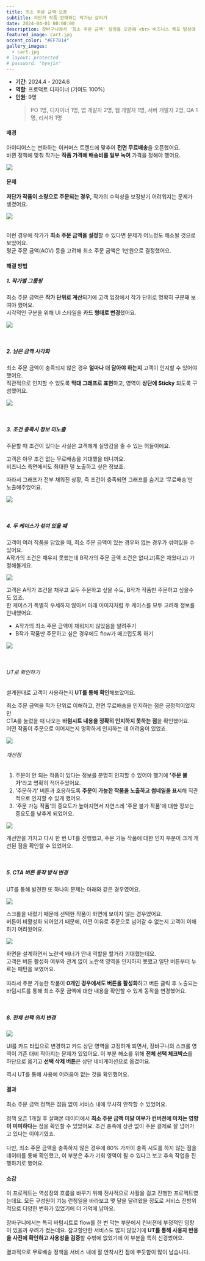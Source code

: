 ```yaml
---
title: 최소 주문 금액 오픈
subtitle: 저단가 작품 판매하는 작가님 살리기
date: 2024-04-01 00:00:00
description: 장바구니에서 '최소 주문 금액' 설정을 오픈해 <br> 비즈니스 목표 달성에 기여한 프로젝트예요.
featured_image: cart.jpg
accent_color: "#EF7014"
gallery_images:
  - cart.jpg
# layout: protected
# password: "hyejin"
---
```


<!-- TOC -->


- **기간**: 2024.4 - 2024.6
- **역할**: 프로덕트 디자이너 (기여도 100%)
- **인원**: 9명
  > PO 1명, 디자이너 1명, 앱 개발자 2명, 웹 개발자 1명, 서버 개발자 2명, QA 1명, 리서처 1명

#### 배경


아이디어스는 변화하는 이커머스 트렌드에 맞추어 <b>전면 무료배송</b>을 오픈했어요.
<br>
바뀐 정책에 맞춰 작가는 <b>작품 가격에 배송비를 일부 녹여</b> 가격을 정해야 했어요.

![](/images/projects/12_cart/01.jpg)


#### 문제

<b>저단가 작품이 소량으로 주문되는 경우,</b> 작가의 수익성을 보장받기 어려워지는 문제가 생겼어요.

![](/images/projects/12_cart/02.jpg)

<br>
이런 경우에 작가가 <b>최소 주문 금액을 설정</b>할 수 있다면 문제가 어느정도 해소될 것으로 보았어요.
<br> 
평균 주문 금액(AOV) 등을 고려해 최소 주문 금액은 1만원으로 결정했어요.
<!-- 왜 1만원이었는지 이유 기술하면 좋을 듯 -->


<!-- #### 리서치 넣을 내용이 있나.. -->

<!-- 목표하는 바를 넣어줘도 좋을듯?! 컨버전에 부정적인 영향이 없도록한다.. 등 -->

<br>

#### 해결 방법

##### 1. 작가별 그룹핑

최소 주문 금액은 <b>작가 단위로 계산</b>되기에 고객 입장에서 작가 단위로 명확히 구분돼 보여야 했어요. <br>시각적인 구분을 위해 UI 스타일을 <b>카드 형태로 변경</b>했어요.

![](/images/projects/12_cart/03.jpg)

<br>

##### 2. 남은 금액 시각화

최소 주문 금액이 충족되지 않은 경우 <b>얼마나 더 담아야 하는지</b> 고객이 인지할 수 있어야 했어요. <br>직관적으로 인지할 수 있도록 <b>막대 그래프로 표현</b>하고, 영역이 <b>상단에 Sticky</b> 되도록 구성했어요.

![](/images/projects/12_cart/04.gif)

<br>

##### 3. 조건 충족시 정보 미노출

주문할 때 조건이 있다는 사실은 고객에게 실망감을 줄 수 있는 허들이에요.

고객은 아무 조건 없는 무료배송을 기대했을 테니까요. <br> 비즈니스 측면에서도 최대한 덜 노출하고 싶은 정보죠. 

따라서 그래프가 전부 채워진 상황, 즉 조건이 충족되면 그래프를 숨기고 ‘무료배송’만 노출해주었어요.

![](/images/projects/12_cart/05.jpg)



<br>

##### 4. 두 케이스가 섞여 있을 때

고객이 여러 작품을 담았을 때, 최소 주문 금액이 있는 경우와 없는 경우가 섞여있을 수 있어요. <br>
A작가의 조건은 채우지 못했는데 B작가의 주문 금액 조건은 없다고(혹은 채웠다고) 가정해볼게요.

![](/images/projects/12_cart/06.jpg)

고객은 A작가 조건을 채우고 모두 주문하고 싶을 수도, B작가 작품만 주문하고 싶을수도 있죠. <br>
한 케이스가 특별히 우세하지 않아서 아래 이미지처럼 두 케이스를 모두 고려해 정보를 안내했어요.

- A작가의 최소 주문 금액이 채워지지 않았음을 알려주기
- B작가 작품만 주문하고 싶은 경우에도 flow가 매끄럽도록 하기

![](/images/projects/12_cart/07.jpg)

<br>

###### UT로 확인하기

설계한대로 고객이 사용하는지 <b>UT를 통해 확인</b>해보았어요.<br>

최소 주문 금액을 작가 단위로 이해하고, 전면 무료배송을 인지하는 점은 긍정적이었지만 <br>
CTA를 눌렀을 때 나오는 <b>바텀시트 내용을 정확히 인지하지 못하는 점</b>을 확인했어요.
<br>
어떤 작품이 주문으로 이어지는지 명확하게 인지하는 데 어려움이 있었죠.
<br>

![](/images/projects/12_cart/08.jpg)

###### 개선점

1. 주문이 안 되는 작품이 있다는 정보를 분명히 인지할 수 있어야 했기에 <b>'주문 불가'</b>라고 명확히 적어주었어요.
2. '주문하기' 버튼과 호응하도록 <b>주문이 가능한 작품을 노출하고 썸네일을 표시</b>해 직관적으로 인지할 수 있게 했어요.
3. '주문 가능 작품'의 중요도가 높아지면서 자연스레 '주문 불가 작품'에 대한 정보는  중요도를 낮추게 되었어요.


![](/images/projects/12_cart/09.jpg)


개선안을 가지고 다시 한 번 UT를 진행했고, 주문 가능 작품에 대한 인지 부분이 크게 개선된 점을 확인할 수 있었어요.

<br>

##### 5. CTA 버튼 동작 방식 변경
UT를 통해 발견한 또 하나의 문제는 아래와 같은 경우였어요.

![](/images/projects/12_cart/10.jpg)

스크롤을 내렸기 때문에 선택한 작품이 화면에 보이지 않는 경우였어요.<br>
버튼이 비활성화 되어있기 때문에, 어떤 이유로 주문으로 넘어갈 수 없는지 고객이 이해하기 어려웠어요. <br>

![](/images/projects/12_cart/11.jpg)

화면을 설계하면서 노란색 배너가 안내 역할을 할거라 기대했는데요.<br>
고객은 버튼 활성화 여부와 관계 없이 노란색 영역을 인지하지 못했고 일단 버튼부터 누르는 패턴을 보였어요. <br>
<br>
따라서 주문 가능한 작품이 <b>0개인 경우에서도 버튼을 활성화</b>하고 버튼 클릭 후 노출되는 바텀시트를 통해 최소 주문 금액에 대한 내용을 확인할 수 있게 동작을 변경했어요.

<br>

##### 6. 전체 선택 위치 변경

![](/images/projects/12_cart/12.jpg)

UI를 카드 타입으로 변경하고 카드 상단 영역을 고정하게 되면서, 장바구니의 스크롤 영역이 기존 대비 작아지는 문제가 있었어요. 이 부분 해소를 위해 <b>전체 선택 체크박스</b>를 하단으로 옮기고 <b>선택 삭제 버튼</b>은 상단 네비게이션으로 옮겼어요.

역시 UT를 통해 사용에 어려움이 없는 것을 확인했어요.


#### 결과

최소 주문 금액 정책은 잡음 없이 서비스 내에 무사히 안착할 수 있었어요.
<br><br>
정책 오픈 1개월 후 살펴본 데이터에서 <b>최소 주문 금액 미달 여부가 컨버전에 미치는 영향이 미미하다</b>는 점을 확인할 수 있었어요. 조건 충족에 상관 없이 주문 결제로 잘 넘어가고 있다는 이야기였죠.
<br><br>
다만, 최소 주문 금액을 충족하지 않은 경우에 80% 가까이 충족 시도를 하지 않는 점을 데이터를 통해 확인했고, 이 부분은 추가 기회 영역이 될 수 있다고 보고 후속 작업을 진행하기로 했어요.

#### 소감

이 프로젝트는 역성장의 흐름을 바꾸기 위해 전사적으로 사활을 걸고 진행한 프로젝트였는데요. 모든 구성원이 기능 런칭일을 바라보고 몇 달을 달려왔을 정도로 서비스 전방위적으로 다양한 변화가 있었기에 더 기억에 남아요.
<br>
<br>
장바구니에서는 특히 바텀시트로 flow를 한 번 막는 부분에서 컨버젼에 부정적인 영향이 있을까 우려가 컸는데요. 참고할만한 서비스도 많지 않았기에 <b>UT를 통해 사용자 반응을 사전에 확인하고 사용성을 검증</b>할 수밖에 없었기에 이 부분을 특히 신경썼어요. 
<br>
<br>
결과적으로 무료배송 정책을 서비스 내에 잘 안착시킨 점에 뿌듯함이 많이 남습니다.



